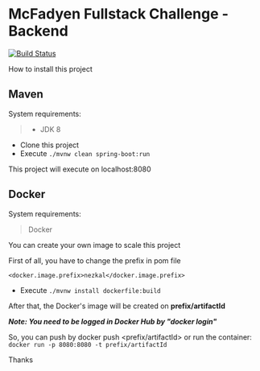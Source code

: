 McFadyen Fullstack Challenge - Backend
==========


[![Build Status](https://travis-ci.org/nezkal/mcfadyen.svg?branch=master)](https://travis-ci.org/nezkal/mcfadyen)


How to install this project

## Maven

System requirements:
> * JDK 8

* Clone this project
* Execute ``` ./mvnw clean spring-boot:run ```

This project will execute on localhost:8080

## Docker

System requirements:
> Docker

You can create your own image to scale this project

First of all, you have to change the prefix in pom file

``` <docker.image.prefix>nezkal</docker.image.prefix>  ```

* Execute ``` ./mvnw install dockerfile:build ```

After that, the Docker's image will be created on **prefix/artifactId**

***Note: You need to be logged in Docker Hub by "docker login"***

So, you can push by docker push <prefix/artifactId> or run the container: ``` docker run -p 8080:8080 -t prefix/artifactId ```

Thanks